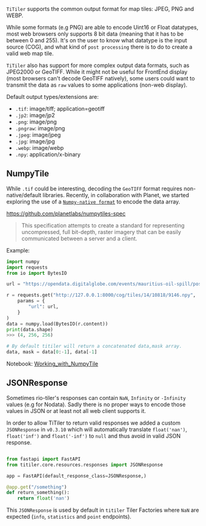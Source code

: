 
`TiTiler` supports the common output format for map tiles: JPEG, PNG and WEBP.

While some formats (e.g PNG) are able to encode Uint16 or Float datatypes, most web browsers only supports 8 bit data (meaning that it has to be between 0 and 255).
It's on the user to know what datatype is the input source (COG), and what kind of `post processing` there is to do to create a valid web map tile.

`TiTiler` also has support for more complex output data formats, such as JPEG2000 or GeoTIFF. While it might not be useful for FrontEnd display (most browsers can't decode GeoTIFF natively), some users could want to transmit the data as `raw` values to some applications (non-web display).

Default output types/extensions are:

* `.tif`: image/tiff; application=geotiff
* `.jp2`: image/jp2
* `.png`: image/png
* `.pngraw`: image/png
* `.jpeg`: image/jpeg
* `.jpg`: image/jpg
* `.webp`: image/webp
* `.npy`: application/x-binary

## NumpyTile

While `.tif` could be interesting, decoding the `GeoTIFF` format requires non-native/default libraries. Recently, in collaboration with Planet, we started exploring the use of a [`Numpy-native format`](https://numpy.org/devdocs/reference/generated/numpy.lib.format.html#format-version-1-0) to encode the data array.

https://github.com/planetlabs/numpytiles-spec

> This specification attempts to create a standard for representing uncompressed, full bit-depth, raster imagery that can be easily communicated between a server and a client.

Example:

```python
import numpy
import requests
from io import BytesIO

url = "https://opendata.digitalglobe.com/events/mauritius-oil-spill/post-event/2020-08-12/105001001F1B5B00/105001001F1B5B00.tif"

r = requests.get("http://127.0.0.1:8000/cog/tiles/14/10818/9146.npy",
    params = {
        "url": url,
    }
)
data = numpy.load(BytesIO(r.content))
print(data.shape)
>>> (4, 256, 256)

# By default titiler will return a concatenated data,mask array.
data, mask = data[0:-1], data[-1]
```

Notebook: [Working_with_NumpyTile](examples/notebooks/Working_with_NumpyTile.ipynb)

## JSONResponse

Sometimes rio-tiler's responses can contain `NaN`, `Infinity` or `-Infinity` values (e.g for Nodata). Sadly there is no proper ways to encode those values in JSON or at least not all web client supports it.

In  order to allow TiTiler to return valid responses we added a custom `JSONResponse` in `v0.3.10` which will automatically translate `float('nan')`, `float('inf')` and `float('-inf')` to `null` and thus avoid in valid JSON response.

```python

from fastapi import FastAPI
from titiler.core.resources.responses import JSONResponse

app = FastAPI(default_response_class=JSONResponse,)

@app.get("/something")
def return_something():
    return float('nan')
```

This `JSONResponse` is used by default in `titiler` Tiler Factories where `NaN` are expected (`info`, `statistics` and `point` endpoints).
